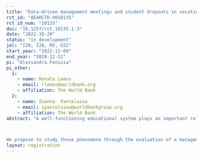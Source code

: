 ```yaml
---
title: "Data-driven management meetings and student dropouts in vocational education in Greece"
rct_id: "AEARCTR-0010135"
rct_id_num: "10135"
doi: "10.1257/rct.10135-1.3"
date: "2022-10-20"
status: "in_development"
jel: "I20, I28, M5, O32"
start_year: "2022-11-09"
end_year: "2028-12-31"
pi: "Alessandra Fenizia"
pi_other:
  1:
    - name: Renata Lemos
    - email: rlemos@worldbank.org
    - affiliation: The World Bank
  2:
    - name: Ioanna  Pantelaiou
    - email: ipantelaiou@worldbankgroup.org
    - affiliation: The World Bank
abstract: "A well-functioning educational system plays an important role in educating students and training future workers. In many settings, a vocational degree may be a steppingstone toward a professional career and financial security. Despite the amount of resources that the Greek Government pours into their government-sponsored vocational training program every year, vocational schools in Greece exhibit dropout rates as high as 30%. Moreover, a sizable fraction of dropouts re-enrol in vocational training programs later in life. The reasons why students drop out in such large numbers and/or re-enrol in the program later in life are not well understood.

We propose to study these phenomena through the evaluation of a management intervention that aims at reducing dropout rates and evaluate its effectiveness using a randomized control trial (RCT)."
layout: registration
---
```


